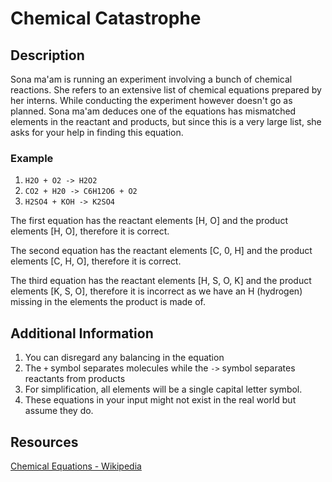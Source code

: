 # Chemical Catastrophe

## Description

Sona ma'am is running an experiment involving a bunch of chemical reactions. She refers to an extensive list of chemical equations prepared by her interns. While conducting the experiment however doesn't go as planned. Sona ma'am deduces one of the equations has mismatched elements in the reactant and products, but since this is a very large list, she asks for your help in finding this equation.

### Example
1. `H2O + O2 -> H2O2`
2. `CO2 + H20 -> C6H12O6 + O2`
3. `H2SO4 + KOH -> K2SO4`

The first equation has the reactant elements [H, O] and the product elements [H, O], therefore it is correct.

The second equation has the reactant elements [C, 0, H] and the product elements [C, H, O], therefore it is correct.

The third equation has the reactant elements [H, S, O, K] and the product elements [K, S, O], therefore it is incorrect as we have an H (hydrogen) missing in the elements the product is made of.

## Additional Information
1. You can disregard any balancing in the equation
2. The `+` symbol separates molecules while the `->` symbol separates reactants from products
4. For simplification, all elements will be a single capital letter symbol.
5. These equations in your input might not exist in the real world but assume they do.

## Resources
[Chemical Equations - Wikipedia](https://simple.wikipedia.org/wiki/Chemical_equation)